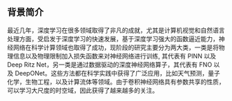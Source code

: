 ## 背景简介
最近几年，深度学习在很多领域取得了非凡的成就，尤其是计算机视觉和自然语言处理方面，受启发于深度学习的快速发展，基于深度学习强大的函数逼近能力，神经网络在科学计算领域也取得了成功，现阶段的研究主要分为两大类，一类是将物理信息以及物理限制加入损失函数来对神经网络进行训练, 其代表有 PINN 以及 Deep Ritz Net，另一类是通过数据驱动的深度神经网络算子，其代表有 FNO 以及 DeepONet。这些方法都在科学实践中获得了广泛应用，比如天气预测，量子化学，生物工程，以及计算流体等领域。由于卷积神经网络具有参数共享的性质，可以学习大尺度的时空域，因此获得了越来越多的关注。
